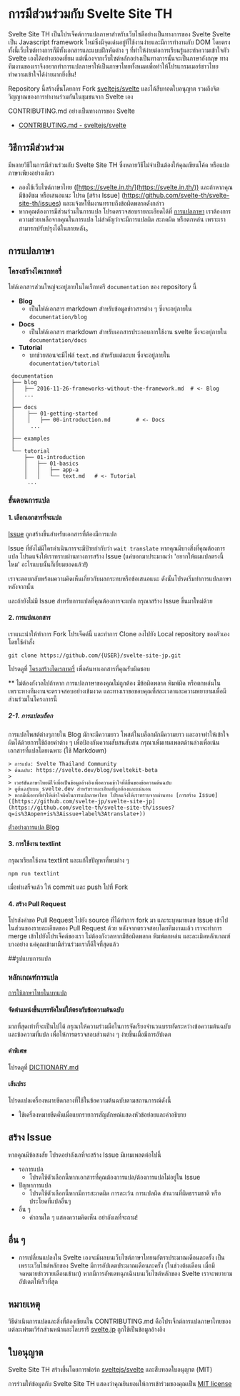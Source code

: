# การมีส่วนร่วมกับ Svelte Site TH 

Svelte Site TH เป็นโปรเจ็คต์การแปลภาษาสำหรับเว็บไซตือย่างเป็นทางการของ Svelte
Svelte เป็น Javascript framework ใหม่ซึ่งมีจุดเด่นอยู่ที่ใช้งานง่ายและมีการทำงานกับ DOM โดยตรง ทั้งนี้เว็บไซต์ทางการก็มีทั้งเอกสารและแบบฝึกหัดต่าง ๆ ที่ทำให้ง่ายต่อการเรียนรู้และทำความเข้าใจตัว Svelte เองได้อย่างยอดเยี่ยม แต่เนื่องจากเว็บไซต์หลักอย่างเป็นทางการนั้นจะเป็นภาษาอังกฤษ ทางทีมงานของเราจึงอยากทำการแปลภาษาให้เป็นภาษาไทยทั้งหมดเพื่อทำให้โปรแกรมเมอร์ชาวไทย ทำความเข้าใจได้ง่ายมากยิ่งขึ้น!

Repository นี้สร้างขึ้นโดยการ Fork [sveltejs/svelte](https://github.com/sveltejs/svelte/tree/master) และได้สืบทอดใบอนุญาต รวมถึงจิตวิญญาณของการทำงานร่วมกันในชุมชนจาก Svelte เอง

CONTRIBUTING.md อย่างเป็นทางการของ Svelte
* [CONTRIBUTING.md - sveltejs/svelte](https://github.com/sveltejs/svelte/blob/master/CONTRIBUTING.md)


## วิธีการมีส่วนร่วม

มีหลายวิธีในการมีส่วนร่วมกับ Svelte Site TH ซึ่งหลายวิธีไม่จำเป็นต้องให้คุณเขียนโค้ด หรือแปลภาษาเพียงอย่างเดียว

- ลองใช้เว็บไซต์ภาษาไทย ([https://svelte.in.th/](https://svelte.in.th/)) และถ้าหากคุณมีข้อติชม หรือเสนอแนะ โปรด [สร้าง Issue] (https://github.com/svelte-th/svelte-site-th/issues) และแจ้งหใ้ทีมงานทราบถึงข้อผิดพลาดดังกล่าว
- หากคุณต้องการมีส่วนร่วมในการแปล โปรดตรวจสอบรายละเอียดได้ที่ [การแปลภาษา](#การแปลภาษา) เราต้องการความช่วยเหลือจากคุณในการแปล ไม่สำคัญว่าจะมีการแปลผิด สะกดผิด หรือตกหล่น เพราะเราสามารถปรับปรุงได้ในภายหลัง。


## การแปลภาษา


### โครงสร้างไดเรกทอรี่

ไฟล์เอกสารส่วนใหญ่จะอยู่ภายในไดเร็กทอรี `documentation` ของ repository นี้

- **Blog**
  - เป็นไฟล์เอกสาร markdown สำหรับข้อมูลข่าวสารต่าง ๆ ซึ่งจะอยุ่ภายใน `documentation/blog`
- **Docs**
  - เป็นไฟล์เอกสาร markdown สำหรับเอกสารประกอบการใช้งาน svelte ซึ่งจะอยุ่ภายใน `documentation/docs`
- **Tutorial**
  - บทช่วยสอนจะมีไฟล์ `text.md` สำหรับแต่ละบท ซึ่งจะอยู่ภายใน `documentation/tutorial`

```
 documentation
 ├── blog
 │   ├── 2016-11-26-frameworks-without-the-framework.md  # <- Blog
 │   ...
 │
 ├── docs
 │    ├── 01-getting-started
 │    │   ├── 00-introduction.md        # <- Docs
 │     ...
 │
 ├── examples
 │
 └── tutorial
     ├── 01-introduction
     │   ├── 01-basics
     │   │   ├── app-a
     │   │   └── text.md   # <- Tutorial
      ...

```


### ขั้นตอนการแปล


#### 1. เลือกเอกสารที่จะแปล

[Issue](https://github.com/svelte-th/svelte-site-th/issues?q=is%3Aopen+is%3Aissue+label%3Atranslate+) ถูกสร้างขึ้นสำหรับเอกสารที่ต้องมีการแปล

Issue ที่ยังไม่มีใครดำเนินการจะมีป้ายกำกับว่า `wait translate` หากคุณมีบางสิ่งที่คุณต้องการแปล โปรดแจ้งให้เราทราบผ่านทางการสร้าง Issue (แค่บอกมาประมาณว่า 'อยากให้ผมแปลตรงนี้ไหม' อะไรแบบนั้นก็เยี่ยมยอดแล้ว!)

เราจะตอบกลับพร้อมความคิดเห็นเกี่ยวกับผลกระทบหรือข้อเสนอแนะ ดังนั้นโปรดเริ่มทำการแปลภาษาหลังจากนั้น

และถ้ายังไม่มี Issue สำหรับการแปลที่คุณต้องการจะแปล กรุณาสร้าง Issue ขึ้นมาใหม่ด้วย


#### 2. การแปลเอกสาร

เราแนะนำให้ทำการ Fork โปรเจ็คต์นี้ และทำการ Clone ลงไปยัง Local repository ของตัวเอง โดยใช้คำสั่ง

```
git clone https://github.com/{USER}/svelte-site-jp.git
```

โปรดดูที่ [โครงสร้างไดเรกทอรี่](#โครงสร้างไดเรกทอรี่) เพื่อค้นหาเอกสารที่คุณรับผิดชอบ


** ไม่ต้องกังวลไปถ้าหาก การแปลภาษาของคุณไม่ถูกต้อง มีข้อผิดพลาด พิมพ์ผิด หรือตกหล่นใน เพราะทางทีมงานจะตรวจสอบอย่างเข้มงวด และทางเราขอขอบคุณที่สละเวลาและความพยายามเพื่อมีส่วนร่วมในโครงการนี้


##### 2-1. การแปลบล็อก

การแปลโพสต์ต่างๆภายใน Blog มักจะมีความยาว 
โพสต์ในบล็อกมักมีความยาว และอาจทำให้เข้าใจผิดได้ด้วยการใช้ถ้อยคำต่าง ๆ
เพื่อป้องกันความสับสนสับสน กรุณาเพิ่มเทมเพลตด้านล่างเพื่อเน้นเอกสารที่แปลโดยเฉพาะ
(ใช้ Markdown)
``` 
> การแปล: Svelte Thailand Community
> ต้นฉบับ: https://svelte.dev/blog/sveltekit-beta
>
> เวอร์ชันภาษาไทยมีไว้เพื่อเป็นข้อมูลอ้างอิงเพื่อความเข้าใจที่ดีขึ้นของข้อความต้นฉบับ
> ดูต้นฉบับบน svelte.dev สำหรับรายละเอียดที่ถูกต้องและแน่นอน
> หากมีเนื้อหาที่ทำให้เข้าใจผิดในการแปลภาษาไทย โปรดแจ้งให้เราทราบจากผ่านทาง [การสร้าง Issue]([https://github.com/svelte-jp/svelte-site-jp](https://github.com/svelte-th/svelte-site-th/issues?q=is%3Aopen+is%3Aissue+label%3Atranslate+))
```

[ตัวอย่างการแปล Blog](https://github.com/svelte-th/svelte-site-th/blob/master/documentation/blog/2016-11-26-frameworks-without-the-framework.md)


#### 3. การใช้งาน textlint

กรุณาเรียกใช้งาน textlint และแก้ไขปัญหาที่พบต่าง ๆ

```
npm run textlint
```

เมื่อทำเสร็จแล้ว ให้ commit และ push ไปที่ Fork


#### 4. สร้าง Pull Request

โปรส่งคำขอ Pull Request ไปยัง source ที่ได้ทำการ fork มา และระบุหมายเลข Issue เข้าไปในส่วนของรายละเอียดของ Pull Request ด้วย
หลังจากตรวจสอบโดยทีมงานแล้ว เราจะทำการ merge เข้าไปยังโปรเจ็คต์ของเรา
ไม่ต้องกังวลหากมีข้อผิดพลาด พิมพ์ตกหล่น และละเมิดหลักเกณฑ์บางอย่าง แค่คุณเข้ามามีส่วนร่วมเราก็ดีใจที่สุดแล้ว


##รูปแบบการแปล

### หลักเกณฑ์การแปล

[การใช้ภาษาไทยในบทแปล](http://legacy.orst.go.th/?knowledges=%E0%B8%81%E0%B8%B2%E0%B8%A3%E0%B9%83%E0%B8%8A%E0%B9%89%E0%B8%A0%E0%B8%B2%E0%B8%A9%E0%B8%B2%E0%B9%84%E0%B8%97%E0%B8%A2%E0%B9%83%E0%B8%99%E0%B8%9A%E0%B8%97%E0%B9%81%E0%B8%9B%E0%B8%A5)


#### จัดตำแหน่งขึ้นบรรทัดใหม่ให้ตรงกับข้อความต้นฉบับ

มากที่สุดเท่าที่จะเป็นไปได้ กรุณาให้ความร่วมมือในการจัดเรียงจำนวนบรรทัดระหว่างข้อความต้นฉบับและข้อความที่แปล เพื่อให้การตรวจสอบส่วนต่าง ๆ ง่ายขึ้นเมื่อมีการอัปเดต


#### คำพิเศษ

โปรดดูที่ [DICTIONARY.md](https://github.com/svelte-th/svelte-site-th/blob/master/DICTIONARY.md)


#### เส้นประ

โปรดแปลเครื่องหมายขีดกลางที่ใช้ในข้อความต้นฉบับตามสถานการณ์ดังนี้

- ใช้เครื่องหมายขีดคั่นเมื่อแยกรายการสัญลักษณ์แสดงหัวข้อย่อยและคำอธิบาย


## สร้าง Issue

หากคุณมีข้อสงสัย โปรดอย่าลังเลที่จะสร้าง Issue
มีเทมเพลตต่อไปนี้

- รอการแปล
   - โปรดใช้ตัวเลือกนี้หากเอกสารที่คุณต้องการแปล/ต้องการแปลไม่อยู่ใน Issue
- ปัญหาการแปล
   - โปรดใช้ตัวเลือกนี้หากมีการสะกดผิด การละเว้น การแปลผิด สำนวนที่ผิดธรรมชาติ หรือประโยคที่แปลอื่นๆ
- อื่น ๆ
   - คำถามใด ๆ แสดงความคิดเห็น อย่าลังเลที่จะถาม!


## อื่น ๆ

- การเปลี่ยนแปลงใน Svelte เองจะมีผลบนเว็บไซต์ภาษาไทยนอัตราประมาณเดือนละครั้ง เป็นเพราะเว็บไซต์หลักของ Svelte มีการอัปเดตประมาณเดือนละครั้ง (ในช่วงต้นเดือน เมื่อมีจดหมายข่าวรายเดือนเข้ามา)
  หากมีการอัพเดทฉุกเฉินบนเว็บไซต์หลักของ Svelte เราจะพยายามอัปเดตให้เร็วที่สุด


## หมายเหตุ

วิธีดำเนินการแปลและสิ่งที่ต้องเขียนใน CONTRIBUTING.md คือโปรเจ็กต์การแปลภาษาไทยของแต่ละเฟรมเวิร์กส่วนหน้าและไลบรารี [svelte.jp](https://github.com/svelte-jp) ถูกใช้เป็นข้อมูลอ้างอิง


## ใบอนุญาต

Svelte Site TH สร้างขึ้นโดยการฟอร์ก [sveltejs/svelte](https://github.com/sveltejs/svelte) และสืบทอดใบอนุญาต (MIT)

การร่วมให้ข้อมูลกับ Svelte Site TH แสดงว่าคุณยินยอมให้การเข้าร่วมของคุณเป็น [MIT license](https://github.com/svelte-jp/svelte-site-jp/blob/master/LICENSE)
